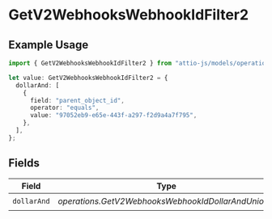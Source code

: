 # GetV2WebhooksWebhookIdFilter2

## Example Usage

```typescript
import { GetV2WebhooksWebhookIdFilter2 } from "attio-js/models/operations/getv2webhookswebhookid.js";

let value: GetV2WebhooksWebhookIdFilter2 = {
  dollarAnd: [
    {
      field: "parent_object_id",
      operator: "equals",
      value: "97052eb9-e65e-443f-a297-f2d9a4a7f795",
    },
  ],
};
```

## Fields

| Field                                               | Type                                                | Required                                            | Description                                         |
| --------------------------------------------------- | --------------------------------------------------- | --------------------------------------------------- | --------------------------------------------------- |
| `dollarAnd`                                         | *operations.GetV2WebhooksWebhookIdDollarAndUnion*[] | :heavy_check_mark:                                  | N/A                                                 |